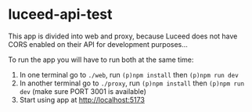 # luceed-api-test

This app is divided into web and proxy, because Luceed does not have CORS enabled on their API for development purposes...

To run the app you will have to run both at the same time:

1. In one terminal go to `./web`, run `(p)npm install` then `(p)npm run dev`
2. In another terminal go to `./proxy`, run `(p)npm install` then `(p)npm run dev` (make sure PORT 3001 is available)
3. Start using app at [http://localhost:5173](http://localhost:5173)
